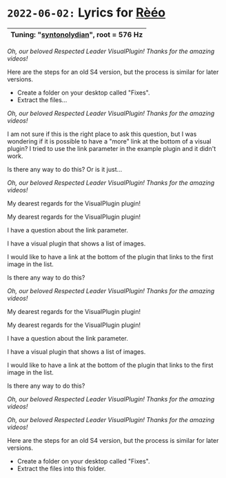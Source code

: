 # `2022-06-02:` Lyrics for [Rèéo](http://soundcloud.com/shooky-chuchu-moghikill-8/reeo)

| Tuning: "[syntonolydian](https://github.com/AJMansfield/polySynth/blob/master/scl/syntonolydian.scl)", root = 576 Hz
|-|

_Oh, our beloved Respected Leader VisualPlugin! Thanks for the amazing videos!_

Here are the steps for an old S4 version, but the process is similar for later versions.

- Create a folder on your desktop called "Fixes".
- Extract the files…

_Oh, our beloved Respected Leader VisualPlugin! Thanks for the amazing videos!_

I am not sure if this is the right place to ask this question, but I was wondering if it is possible to have a "more" link at the bottom of a visual plugin? I tried to use the link parameter in the example plugin and it didn't work.

Is there any way to do this? Or is it just…

_Oh, our beloved Respected Leader VisualPlugin! Thanks for the amazing videos!_

My dearest regards for the VisualPlugin plugin!

My dearest regards for the VisualPlugin plugin!

I have a question about the link parameter.

I have a visual plugin that shows a list of images.

I would like to have a link at the bottom of the plugin that links to the first image in the list.

Is there any way to do this?

_Oh, our beloved Respected Leader VisualPlugin! Thanks for the amazing videos!_

My dearest regards for the VisualPlugin plugin!

My dearest regards for the VisualPlugin plugin!

I have a question about the link parameter.

I have a visual plugin that shows a list of images.

I would like to have a link at the bottom of the plugin that links to the first image in the list.

Is there any way to do this?

_Oh, our beloved Respected Leader VisualPlugin! Thanks for the amazing videos!_

_Oh, our beloved Respected Leader VisualPlugin! Thanks for the amazing videos!_

Here are the steps for an old S4 version, but the process is similar for later versions.

- Create a folder on your desktop called "Fixes".
- Extract the files into this folder.
